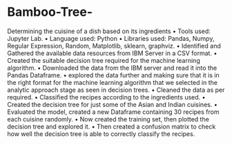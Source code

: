 # Bamboo-Tree-
Determining the cuisine of a dish based on its ingredients
•	Tools used: Jupyter Lab.
•	Language used: Python
•	Libraries used: Pandas, Numpy, Regular Expression, Random, Matplotlib, sklearn, graphviz.
•	Identified and Gathered the available data resources from IBM Server in a CSV format.
•	Created the suitable decision tree required for the machine learning algorithm.
•	Downloaded the data from the IBM server and read it into the Pandas Dataframe.
•	explored the data further and making sure that it is in the right format for the machine learning algorithm that we selected in the analytic approach stage as seen in decision trees.
•	Cleaned the data as per required.
•	Classified the recipes according to the ingredients used.
•	Created the decision tree for just some of the Asian and Indian cuisines.
•	Evaluated the model, created a new Dataframe containing 30 recipes from each cuisine randomly.
•	Now created the training set, then plotted the decision tree and explored it.
•	Then created a confusion matrix to check how well the decision tree is able to correctly classify the recipes.

